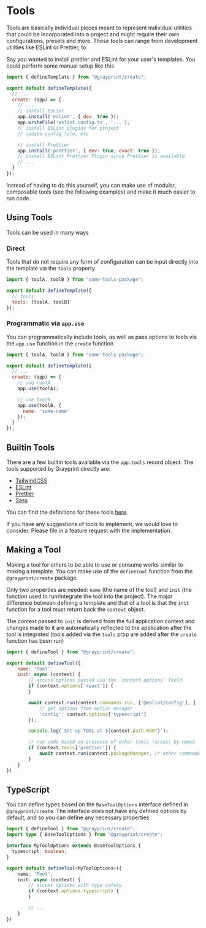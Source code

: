 # Tools

Tools are basically individual pieces meant to represent individual utilities that could be incorporated into a project and might require their own configurations, presets and more. These tools can range from development utilities like ESLint or Prettier, to

Say you wanted to install prettier and ESLint for your user's templates. You could perform some manual setup like this

```js
import { defineTemplate } from "@grayprint/create";

export default defineTemplate({
  // ...
  create: (app) => {
    // ...
    // install ESLint
    app.install('eslint', { dev: true });
    app.writeFile('eslint.config.ts', '...');
    // install ESLint plugins for project
    // update config file, etc

    // install Prettier
    app.install('prettier', { dev: true, exact: true });
    // install ESLint Prettier Plugin since Prettier is available
    // ...
  }
});
```

Instead of having to do this yourself, you can make use of modular, composable tools (see the following examples) and make it much easier to run code.

## Using Tools
Tools can be used in many ways

### Direct
Tools that do not require any form of configuration can be input directly into the template via the `tools` property

```js
import { toolA, toolB } from "some-tools-package";

export default defineTemplate({
  // tools
  tools: [toolA, toolB]
});
```

### Programmatic via `app.use`
You can programmatically include tools, as well as pass options to tools via the `app.use` function in the `create` function

```js
import { toolA, toolB } from "some-tools-package";

export default defineTemplate({
  // ...
  create: (app) => {
    // use toolA
    app.use(toolA);

    // use toolB
    app.use(toolB, {
      name: 'some-name'
    });
  }
});
```

## Builtin Tools
There are a few builtin tools available via the `app.tools` record object. The tools supported by Grayprint directly are:
- [TailwindCSS](https://tailwindcss.com/)
- [ESLint](https://eslint.org/)
- [Prettier](https://prettier.io/)
- [Sass](https://sass-lang.com/)

You can find the definitions for these tools [here](/cli/src/tools).

If you have any suggestions of tools to implement, we would love to consider. Please file in a feature request with the implementation.


## Making a Tool
Making a tool for others to be able to use or consume works similar to making a template. You can make use of the `defineTool` function from the `@grayprint/create` package. 

Only two properties are needed: `name` (the name of the tool) and `init` (the function used to run/integrate the tool into the project). The major difference between defining a template and that of a tool is that the `init` function for a tool must return back the `context` object.

The context passed to `init` is derived from the full application context and changes made to it are automatically reflected to the application after the tool is integrated (tools added via the `tools` prop are added after the `create` function has been run)

<!-- Thinking of being able to run tools defined in `tools` parallel to the application being created -- as an optional feature -->

```js
import { defineTool } from "@grayprint/create";

export default defineTool({
    name: 'Tool',
    init: async (context) {
        // access options passed via the `context.options` field
        if (context.options['react']) {
        }

        await context.run(context.commands.run, ['@eslint/config'], {
            // get options from option manager
            'config': context.options['typescript']
        });

        console.log(`Set up TOOL at ${context.path.ROOT}`);

        // run code based on presence of other tools (access by name)
        if (context.tools['prettier']) {
            await context.run(context.packageManager, /* other commands */);
        }
    }
})
```

## TypeScript
You can define types based on the `BaseToolOptions` interface defined in `@grayprint/create`. The interface does not have any defined options by default, and so you can define any necessary properties
```ts
import { defineTool } from "@grayprint/create";
import type { BaseToolOptions } from "@grayprint/create";

interface MyToolOptions extends BaseToolOptions {
  typescript: boolean;
}

export default defineTool<MyToolOptions>({
    name: 'Tool',
    init: async (context) {
        // access options with type safety
        if (context.options.typescript) {
        }

        // ...
    }
})
```
